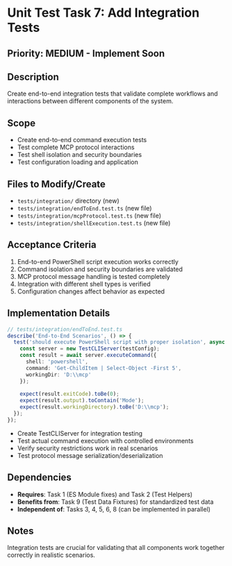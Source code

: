 # Unit Test Task 7: Add Integration Tests

## Priority: MEDIUM - Implement Soon  

## Description

Create end-to-end integration tests that validate complete workflows and interactions between different components of the system.

## Scope

- Create end-to-end command execution tests
- Test complete MCP protocol interactions
- Test shell isolation and security boundaries
- Test configuration loading and application

## Files to Modify/Create

- `tests/integration/` directory (new)
- `tests/integration/endToEnd.test.ts` (new file)
- `tests/integration/mcpProtocol.test.ts` (new file)
- `tests/integration/shellExecution.test.ts` (new file)

## Acceptance Criteria

1. End-to-end PowerShell script execution works correctly
2. Command isolation and security boundaries are validated
3. MCP protocol message handling is tested completely
4. Integration with different shell types is verified
5. Configuration changes affect behavior as expected

## Implementation Details

```typescript
// tests/integration/endToEnd.test.ts
describe('End-to-End Scenarios', () => {
  test('should execute PowerShell script with proper isolation', async () => {
    const server = new TestCLIServer(testConfig);
    const result = await server.executeCommand({
      shell: 'powershell',
      command: 'Get-ChildItem | Select-Object -First 5',
      workingDir: 'D:\\mcp'
    });
    
    expect(result.exitCode).toBe(0);
    expect(result.output).toContain('Mode');
    expect(result.workingDirectory).toBe('D:\\mcp');
  });
});
```

- Create TestCLIServer for integration testing
- Test actual command execution with controlled environments
- Verify security restrictions work in real scenarios  
- Test protocol message serialization/deserialization

## Dependencies

- **Requires**: Task 1 (ES Module fixes) and Task 2 (Test Helpers)
- **Benefits from**: Task 9 (Test Data Fixtures) for standardized test data
- **Independent of**: Tasks 3, 4, 5, 6, 8 (can be implemented in parallel)

## Notes

Integration tests are crucial for validating that all components work together correctly in realistic scenarios.

